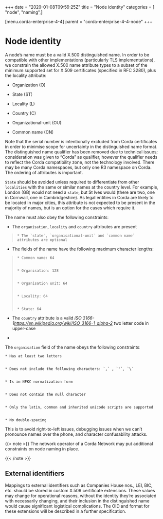 +++
date = "2020-01-08T09:59:25Z"
title = "Node identity"
categories = [ "node", "naming",]

[menu.corda-enterprise-4-4]
parent = "corda-enterprise-4-4-node"
+++


# Node identity

A node’s name must be a valid X.500 distinguished name. In order to be compatible with other implementations
            (particularly TLS implementations), we constrain the allowed X.500 name attribute types to a subset of the minimum
            supported set for X.509 certificates (specified in RFC 3280), plus the locality attribute:


* Organization (O)


* State (ST)


* Locality (L)


* Country (C)


* Organizational-unit (OU)


* Common name (CN)


Note that the serial number is intentionally excluded from Corda certificates in order to minimise scope for uncertainty in
            the distinguished name format. The distinguished name qualifier has been removed due to technical issues; consideration was
            given to “Corda” as qualifier, however the qualifier needs to reflect the Corda compatibility zone, not the technology involved.
            There may be many Corda namespaces, but only one R3 namespace on Corda. The ordering of attributes is important.

`State` should be avoided unless required to differentiate from other `localities` with the same or similar names at the
            country level. For example, London (GB) would not need a `state`, but St Ives would (there are two, one in Cornwall, one
            in Cambridgeshire). As legal entities in Corda are likely to be located in major cities, this attribute is not expected to be
            present in the majority of names, but is an option for the cases which require it.

The name must also obey the following constraints:


* The `organisation`, `locality` and `country` attributes are present

> 
> 
>     * The `state`, `organisational-unit` and `common name` attributes are optional
> 
> 

* The fields of the name have the following maximum character lengths:

> 
> 
>     * Common name: 64
> 
> 
>     * Organisation: 128
> 
> 
>     * Organisation unit: 64
> 
> 
>     * Locality: 64
> 
> 
>     * State: 64
> 
> 

* The `country` attribute is a valid *ISO 3166-1<https://en.wikipedia.org/wiki/ISO_3166-1_alpha-2>* two letter code in upper-case


* 

The `organisation` field of the name obeys the following constraints:

    * Has at least two letters


    * Does not include the following characters: `,` , `"`, `\`


    * Is in NFKC normalization form


    * Does not contain the null character


    * Only the latin, common and inherited unicode scripts are supported


    * No double-spacing



This is to avoid right-to-left issues, debugging issues when we can’t pronounce names over the phone, and
            character confusability attacks.


{{< note >}}
The network operator of a Corda Network may put additional constraints on node naming in place.

{{< /note >}}

## External identifiers

Mappings to external identifiers such as Companies House nos., LEI, BIC, etc. should be stored in custom X.509
                certificate extensions. These values may change for operational reasons, without the identity they’re associated with
                necessarily changing, and their inclusion in the distinguished name would cause significant logistical complications.
                The OID and format for these extensions will be described in a further specification.



